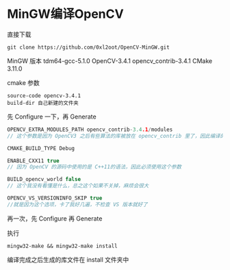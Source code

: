 # MinGW编译OpenCV

直接下载 

```shell
git clone https://github.com/0xl2oot/OpenCV-MinGW.git
```

MinGW 版本 tdm64-gcc-5.1.0
OpenCV-3.4.1
opencv_contrib-3.4.1
CMake 3.11.0

cmake 参数

```
source-code opencv-3.4.1
build-dir 自己新建的文件夹
```

先 Configure 一下，再 Generate

```c
OPENCV_EXTRA_MODULES_PATH opencv_contrib-3.4.1/modules 
// 这个参数是因为 OpenCV3 之后有些算法的库被放在 opencv_contrib 里了，因此编译的时候需要这个参数，比如 surf 算法，提取图像特征

CMAKE_BUILD_TYPE Debug

ENABLE_CXX11 true 
// 因为 OpenCV 的源码中使用的是 C++11的语法，因此必须使用这个参数

BUILD_opencv_world false 
// 这个我没有看懂是什么，总之这个如果不关掉，麻烦会很大

OPENCV_VS_VERSIONINFO_SKIP true 
//就是因为这个选项，卡了我好几遍，不检查 VS 版本就好了
```

再一次，先 Configure 再 Generate

执行 


```shell
mingw32-make && mingw32-make install 
```

编译完成之后生成的库文件在 install 文件夹中